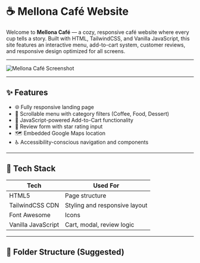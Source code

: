 # ☕ Mellona Café Website

Welcome to **Mellona Café** — a cozy, responsive café website where every cup tells a story. Built with HTML, TailwindCSS, and Vanilla JavaScript, this site features an interactive menu, add-to-cart system, customer reviews, and responsive design optimized for all screens.

---

![Mellona Café Screenshot]([assets](https://github.com/DinukaRasanjana/Mellona-cafe-site/blob/main/1.jpg)/1.jpg) 

---

## ✨ Features

- 🌐 Fully responsive landing page
- 📜 Scrollable menu with category filters (Coffee, Food, Dessert)
- 🛒 JavaScript-powered Add-to-Cart functionality
- 💬 Review form with star rating input
- 🗺️ Embedded Google Maps location
- ♿ Accessibility-conscious navigation and components

---

## 🔧 Tech Stack

| Tech             | Used For                       |
|------------------|--------------------------------|
| HTML5            | Page structure                 |
| TailwindCSS CDN  | Styling and responsive layout  |
| Font Awesome     | Icons                          |
| Vanilla JavaScript | Cart, modal, review logic   |

---

## 📁 Folder Structure (Suggested)

